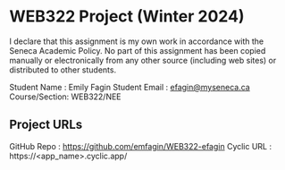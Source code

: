 # WEB322 Project (Winter 2024)

I declare that this assignment is my own work in accordance with the Seneca Academic Policy.
No part of this assignment has been copied manually or electronically from any other source
(including web sites) or distributed to other students.

Student Name  : Emily Fagin
Student Email : efagin@myseneca.ca
Course/Section: WEB322/NEE

## Project URLs
GitHub Repo   : https://github.com/emfagin/WEB322-efagin
Cyclic URL    : https://<app_name>.cyclic.app/
